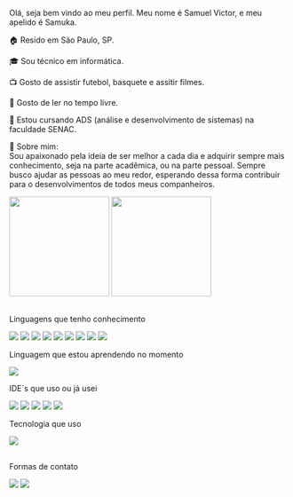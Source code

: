 Olá, seja bem vindo ao meu perfil. Meu nome é Samuel Victor, e meu apelido é Samuka.

🏠 Resido em São Paulo, SP.

🎓 Sou técnico em informática.

📺 Gosto de assistir futebol, basquete e assitir filmes.

📖 Gosto de ler no tempo livre.

🎒 Estou cursando ADS (análise e desenvolvimento de sistemas) na faculdade SENAC.

📝 Sobre mim:\
Sou apaixonado pela ideia de ser melhor a cada dia e adquirir sempre mais conhecimento, seja na parte acadêmica, ou na parte pessoal.
Sempre busco ajudar as pessoas ao meu redor, esperando dessa forma contribuir para o desenvolvimentos de todos meus companheiros.

<div>
            <img height="180em" src="https://github-readme-stats-ss.vercel.app/api?username=Samuel-045&show_icons=true&theme=transparent"/>
            <img height="180em" src="https://github-readme-stats-ss.vercel.app/api/top-langs/?username=Samuel-045&layout=compact&theme=transparent"/>
</div>

##

Linguagens que tenho conhecimento
<div> 
            <img src="https://img.shields.io/badge/HTML5-E34F26?style=for-the-badge&logo=html5&logoColor=white"/> 
            <img  src="https://img.shields.io/badge/CSS3-1572B6?style=for-the-badge&logo=css3&logoColor=white"/>
            <img  src="https://img.shields.io/badge/Python-14354C?style=for-the-badge&logo=python&logoColor=white"/>
            <img  src="https://img.shields.io/badge/Java-ED8B00?style=for-the-badge&logo=openjdk&logoColor=white"/>
            <img src="https://img.shields.io/badge/PHP-777BB4?style=for-the-badge&logo=php&logoColor=white"/>
            <img src="https://img.shields.io/badge/MariaDB-003545?style=for-the-badge&logo=mariadb&logoColor=white"/>
            <img src="https://img.shields.io/badge/MySQL-005C84?style=for-the-badge&logo=mysql&logoColor=white"/>
            <img src="https://img.shields.io/badge/DELPHI-black?style=for-the-badge&logo=delphi&logoColor=rgb(255%2C223%2C0)"/>
            <img src="https://img.shields.io/badge/Swift-purple?style=for-the-badge&logo=swift&logoColor=black"/>
</div>
          
Linguagem que estou aprendendo no momento
<div>
            <img src="https://img.shields.io/badge/JavaScript-323330?style=for-the-badge&logo=javascript&logoColor=F7DF1E"/>
</div>
            
IDE´s que uso ou já usei
<div>
            <img src="https://img.shields.io/badge/Visual_Studio_Code-0078D4?style=for-the-badge&logo=visual%20studio%20code&logoColor=white"/>
            <img src="https://img.shields.io/badge/Atom-66595C?style=for-the-badge&logo=Atom&logoColor=white"/>
            <img src="https://img.shields.io/badge/Eclipse-2C2255?style=for-the-badge&logo=eclipse&logoColor=white">
            <img src="https://img.shields.io/badge/PyCharm-000000.svg?&style=for-the-badge&logo=PyCharm&logoColor=white"/>
            <img src="https://img.shields.io/badge/apache%20netbeans-1B6AC6?style=for-the-badge&logo=apache%20netbeans%20IDE&logoColor=white"/>
</div> 

Tecnologia que uso
<div>
            <img src="https://img.shields.io/badge/GitHub-100000?style=for-the-badge&logo=github&logoColor=white"/>
</div>

##  

Formas de contato
<div> 
<a href="https://www.linkedin.com/in/samuel-victorr/" target="_blank"><img src="https://img.shields.io/badge/-LinkedIn-%230077B5?style=for-the-badge&logo=linkedin&logoColor=white" target="_blank"></a> 
<a href = "mailto:samuelvic856@gmail.com"><img src="https://img.shields.io/badge/-Gmail-%23333?style=for-the-badge&logo=gmail&logoColor=white" target="_blank"></a>
</div>
